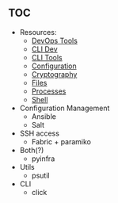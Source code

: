 TOC
---

* Resources: 
  * [DevOps Tools](shttps://github.com/vinta/awesome-python#devops-tools)
  * [CLI Dev](https://github.com/vinta/awesome-python#command-line-interface-development)
  * [CLI Tools](https://github.com/vinta/awesome-python#command-line-tools)
  * [Configuration](https://github.com/vinta/awesome-python#configuration)
  * [Cryptography](https://github.com/vinta/awesome-python#cryptography)
  * [Files](https://github.com/vinta/awesome-python#files)
  * [Processes](https://github.com/vinta/awesome-python#processes)
  * [Shell](https://github.com/vinta/awesome-python#shell)
* Configuration Management
  * Ansible
  * Salt
* SSH access
  * Fabric + paramiko
* Both(?)
  * pyinfra
* Utils
  * psutil
* CLI
  * click
